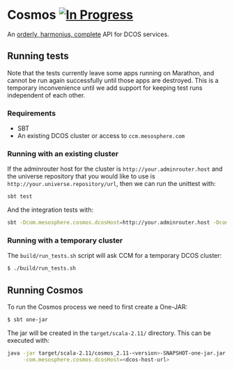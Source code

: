 # Cosmos [![In Progress](https://badge.waffle.io/mesosphere/cosmos.png?label=in+progress&title=In+Progress)](https://waffle.io/mesosphere/cosmos)

An [orderly, harmonius, complete](http://www.thefreedictionary.com/cosmos) API for DCOS services.

## Running tests

Note that the tests currently leave some apps running on Marathon, and cannot be run again
successfully until those apps are destroyed. This is a temporary inconvenience until we add support
for keeping test runs independent of each other.

### Requirements

- SBT
- An existing DCOS cluster or access to `ccm.mesosphere.com`

### Running with an existing cluster

If the adminrouter host for the cluster is `http://your.adminrouter.host` and the universe
repository that you would like to use is `http://your.universe.repository/url`, then we can run
the unittest with:

```bash
sbt test
```

And the integration tests with:

```bash
sbt -Dcom.mesosphere.cosmos.dcosHost=http://your.adminrouter.host -Dcom.mesosphere.cosmos.universeBundleUri=http://your.universe.repository/url
```

### Running with a temporary cluster

The `build/run_tests.sh` script will ask CCM for a temporary DCOS cluster:

```bash
$ ./build/run_tests.sh
```

## Running Cosmos

To run the Cosmos process we need to first create a One-JAR:

```bash
$ sbt one-jar
```

The jar will be created in the `target/scala-2.11/` directory. This can be executed with:

```bash
java -jar target/scala-2.11/cosmos_2.11-<version>-SNAPSHOT-one-jar.jar  \
     -com.mesosphere.cosmos.dcosHost=<dcos-host-url>
```
